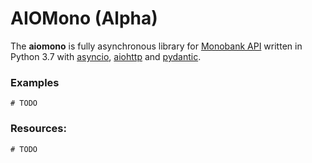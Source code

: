 # AIOMono (Alpha)

The **aiomono** is fully asynchronous library for [Monobank API](https://api.monobank.ua/docs) written in Python 3.7 with [asyncio](https://docs.python.org/3/library/asyncio.html), [aiohttp](https://github.com/aio-libs/aiohttp) and [pydantic](https://pydantic-docs.helpmanual.io/).

### Examples
`# TODO`

### Resources:
`# TODO`
